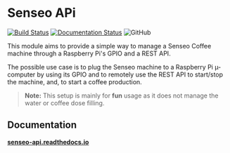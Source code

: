 # Senseo APi

[![Build Status](https://travis-ci.org/lrivallain/Senseo-aPi.svg?branch=master)](https://travis-ci.org/lrivallain/Senseo-aPi)
[![Documentation Status](https://readthedocs.org/projects/senseo-api/badge/?version=latest)](https://senseo-api.readthedocs.io/en/latest/?badge=latest)
![GitHub](https://img.shields.io/github/license/lrivallain/senseo-api)

This module aims to provide a simple way to manage a Senseo Coffee machine through a Raspberry Pi's GPIO and a REST API.

The possible use case is to plug the Senseo machine to a Raspberry Pi µ-computer by using its GPIO and to
remotely use the REST API to start/stop the machine, and, to start a coffee production.

> **Note:** This setup is mainly for **fun** usage as it does not manage the water or coffee dose filling.

## Documentation

**[senseo-api.readthedocs.io](https://senseo-api.readthedocs.io/)**
